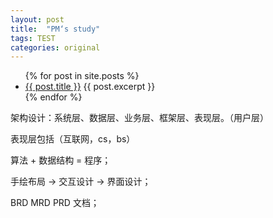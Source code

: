 ```yaml
---
layout: post
title:  "PM‘s study" 
tags: TEST
categories: original
---
```



<ul>
  {% for post in site.posts %}
    <li>
      <a href="{{ post.url }}">{{ post.title }}</a>
      {{ post.excerpt }}
    </li>
  {% endfor %}
</ul>


 架构设计：系统层、数据层、业务层、框架层、表现层。（用户层）
 
 表现层包括（互联网，cs，bs）
 
 算法 + 数据结构 = 程序；
 
 手绘布局 -> 交互设计 -> 界面设计；
 
 BRD   MRD    PRD  文档；